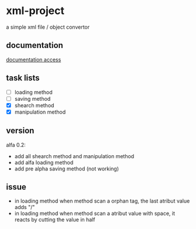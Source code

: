 # xml-project
a simple xml file / object convertor

## documentation
[documentation access](docs/index.html)

## task lists
- [ ] loading method
- [ ] saving method
- [X] shearch method
- [X] manipulation method

## version
alfa 0.2:
- add all shearch method and manipulation method
- add alfa loading method
- add pre alpha saving method (not working)

## issue
- in loading method when method scan a orphan tag, the last atribut value adds "/"
- in loading method when method scan a atribut value with space, it reacts by cutting the value in half
